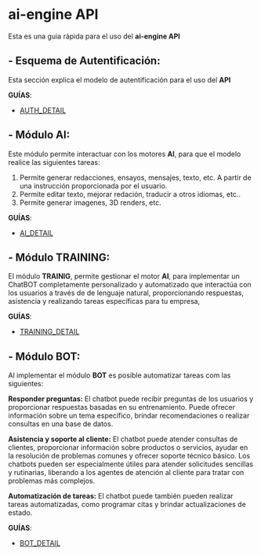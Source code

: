 # ai-engine API
Esta es una guia rápida para el uso del **ai-engine API**

## - Esquema de **Autentificación**: 
Esta sección explica el modelo de autentificación para el uso del **API**

**GUÍAS**:
- [AUTH_DETAIL](https://github.com/freakzdev/docs/tree/main/es/ai/auth.ipynb)

## - Módulo **AI**: 
Este módulo permite interactuar con los motores **AI**, para que el modelo realice las siguientes tareas:
1) Permite generar redacciones, ensayos, mensajes, texto, etc. A partir de una instrucción proporcionada por el usuario.
2) Permite editar texto, mejorar redación, traducir a otros idiomas, etc..
3) Permite generar imagenes, 3D renders, etc.

**GUÍAS**:
- [AI_DETAIL](https://github.com/freakzdev/docs/tree/main/es/ai/ai.ipynb)

## - Módulo **TRAINING**:
El módulo **TRAINIG**, permite gestionar el motor **AI**, para implementar un ChatBOT completamente personalizado y automatizado que interactúa con los usuarios a través de de lenguaje natural, proporcionando respuestas, asistencia y realizando tareas específicas para tu empresa, 

**GUÍAS**:
- [TRAINING_DETAIL](https://github.com/freakzdev/docs/tree/main/es/ai/training.ipynb)

## - Módulo **BOT**:
Al implementar el módulo **BOT** es posible automatizar tareas com las siguientes:

**Responder preguntas:** El chatbot puede recibir preguntas de los usuarios y proporcionar respuestas basadas en su entrenamiento. Puede ofrecer información sobre un tema específico, brindar recomendaciones o realizar consultas en una base de datos.

**Asistencia y soporte al cliente:** El chatbot puede atender consultas de clientes, proporcionar información sobre productos o servicios, ayudar en la resolución de problemas comunes y ofrecer soporte técnico básico. Los chatbots pueden ser especialmente útiles para atender solicitudes sencillas y rutinarias, liberando a los agentes de atención al cliente para tratar con problemas más complejos.

**Automatización de tareas:** El chatbot puede también pueden realizar tareas automatizadas, como programar citas y brindar actualizaciones de estado.

**GUÍAS**:
- [BOT_DETAIL](https://github.com/freakzdev/docs/tree/main/es/ai/bot.ipynb)
